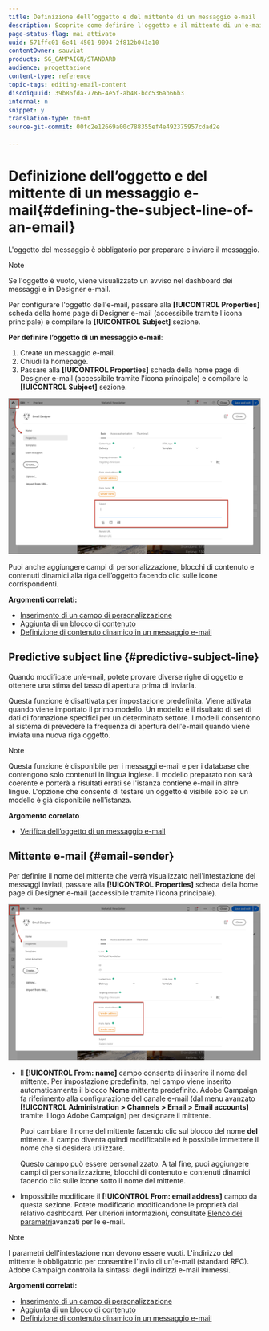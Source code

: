 ```yaml
---
title: Definizione dell’oggetto e del mittente di un messaggio e-mail
description: Scoprite come definire l'oggetto e il mittente di un'e-mail in Designer e-mail.
page-status-flag: mai attivato
uuid: 571ffc01-6e41-4501-9094-2f812b041a10
contentOwner: sauviat
products: SG_CAMPAIGN/STANDARD
audience: progettazione
content-type: reference
topic-tags: editing-email-content
discoiquuid: 39b86fda-7766-4e5f-ab48-bcc536ab66b3
internal: n
snippet: y
translation-type: tm+mt
source-git-commit: 00fc2e12669a00c788355ef4e492375957cdad2e

---
```



# Definizione dell’oggetto e del mittente di un messaggio e-mail{#defining-the-subject-line-of-an-email}

L'oggetto del messaggio è obbligatorio per preparare e inviare il messaggio.

>[!NOTE]
>
>Se l'oggetto è vuoto, viene visualizzato un avviso nel dashboard dei messaggi e in Designer e-mail.

Per configurare l'oggetto dell'e-mail, passare alla **[!UICONTROL Properties]** scheda della home page di Designer e-mail (accessibile tramite l'icona principale) e compilare la **[!UICONTROL Subject]** sezione.

**Per definire l’oggetto di un messaggio e-mail**:

1. Create un messaggio e-mail.
1. Chiudi la homepage.
1. Passare alla **[!UICONTROL Properties]** scheda della home page di Designer e-mail (accessibile tramite l'icona principale) e compilare la **[!UICONTROL Subject]** sezione.

![](assets/email_designer_subject.png)

Puoi anche aggiungere campi di personalizzazione, blocchi di contenuto e contenuti dinamici alla riga dell’oggetto facendo clic sulle icone corrispondenti.

**Argomenti correlati:**

* [Inserimento di un campo di personalizzazione](../../designing/using/personalization.md#inserting-a-personalization-field)
* [Aggiunta di un blocco di contenuto](../../designing/using/personalization.md#adding-a-content-block)
* [Definizione di contenuto dinamico in un messaggio e-mail](../../designing/using/personalization.md#defining-dynamic-content-in-an-email)

## Predictive subject line {#predictive-subject-line}

Quando modificate un’e-mail, potete provare diverse righe di oggetto e ottenere una stima del tasso di apertura prima di inviarla.

Questa funzione è disattivata per impostazione predefinita. Viene attivata quando viene importato il primo modello. Un modello è il risultato di set di dati di formazione specifici per un determinato settore. I modelli consentono al sistema di prevedere la frequenza di apertura dell'e-mail quando viene inviata una nuova riga oggetto.

>[!NOTE]
>
>Questa funzione è disponibile per i messaggi e-mail e per i database che contengono solo contenuti in lingua inglese. Il modello preparato non sarà coerente e porterà a risultati errati se l'istanza contiene e-mail in altre lingue. L'opzione che consente di testare un oggetto è visibile solo se un modello è già disponibile nell'istanza.

**Argomento correlato**

* [Verifica dell’oggetto di un messaggio e-mail](../../sending/using/testing-subject-line-email.md)

## Mittente e-mail {#email-sender}

Per definire il nome del mittente che verrà visualizzato nell'intestazione dei messaggi inviati, passare alla **[!UICONTROL Properties]** scheda della home page di Designer e-mail (accessibile tramite l'icona principale).

![](assets/delivery_content_edition16.png)

* Il **[!UICONTROL From: name]** campo consente di inserire il nome del mittente. Per impostazione predefinita, nel campo viene inserito automaticamente il blocco **Nome** mittente predefinito. Adobe Campaign fa riferimento alla configurazione del canale e-mail (dal menu avanzato **[!UICONTROL Administration > Channels > Email > Email accounts]** tramite il logo Adobe Campaign) per designare il mittente.

   Puoi cambiare il nome del mittente facendo clic sul blocco del nome **del** mittente. Il campo diventa quindi modificabile ed è possibile immettere il nome che si desidera utilizzare.

   Questo campo può essere personalizzato. A tal fine, puoi aggiungere campi di personalizzazione, blocchi di contenuto e contenuti dinamici facendo clic sulle icone sotto il nome del mittente.

* Impossibile modificare il **[!UICONTROL From: email address]** campo da questa sezione. Potete modificarlo modificandone le proprietà dal relativo dashboard. Per ulteriori informazioni, consultate [Elenco dei parametri](../../administration/using/configuring-email-channel.md#advanced-parameters)avanzati per le e-mail.

>[!NOTE]
>
>I parametri dell'intestazione non devono essere vuoti. L'indirizzo del mittente è obbligatorio per consentire l'invio di un'e-mail (standard RFC). Adobe Campaign controlla la sintassi degli indirizzi e-mail immessi.

**Argomenti correlati:**

* [Inserimento di un campo di personalizzazione](../../designing/using/personalization.md#inserting-a-personalization-field)
* [Aggiunta di un blocco di contenuto](../../designing/using/personalization.md#adding-a-content-block)
* [Definizione di contenuto dinamico in un messaggio e-mail](../../designing/using/personalization.md#defining-dynamic-content-in-an-email)
